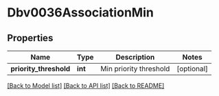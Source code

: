 # Dbv0036AssociationMin

## Properties
Name | Type | Description | Notes
------------ | ------------- | ------------- | -------------
**priority_threshold** | **int** | Min priority threshold | [optional] 

[[Back to Model list]](../README.md#documentation-for-models) [[Back to API list]](../README.md#documentation-for-api-endpoints) [[Back to README]](../README.md)


